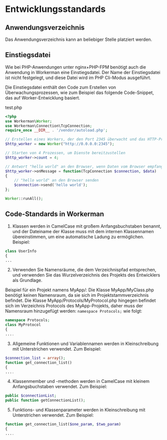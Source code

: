 # Entwicklungsstandards

## Anwendungsverzeichnis

Das Anwendungsverzeichnis kann an beliebiger Stelle platziert werden.

## Einstiegsdatei

Wie bei PHP-Anwendungen unter nginx+PHP-FPM benötigt auch die Anwendung in Workerman eine Einstiegsdatei. Der Name der Einstiegsdatei ist nicht festgelegt, und diese Datei wird im PHP Cli-Modus ausgeführt.

Die Einstiegsdatei enthält den Code zum Erstellen von Überwachungsprozessen, wie zum Beispiel das folgende Code-Snippet, das auf Worker-Entwicklung basiert.

test.php
```php
<?php
use Workerman\Worker;
use Workerman\Connection\TcpConnection;
require_once __DIR__ . '/vendor/autoload.php';

// Erstellen eines Workers, der den Port 2345 überwacht und das HTTP-Protokoll verwendet
$http_worker = new Worker("http://0.0.0.0:2345");

// Starten von 4 Prozessen, um Dienste bereitzustellen
$http_worker->count = 4;

// Antwort "hello world" an den Browser, wenn Daten vom Browser empfangen werden
$http_worker->onMessage = function(TcpConnection $connection, $data)
{
    // "hello world" an den Browser senden
    $connection->send('hello world');
};

Worker::runAll();

```


## Code-Standards in Workerman

1. Klassen werden in CamelCase mit großem Anfangsbuchstaben benannt, und der Dateiname der Klasse muss mit dem internen Klassennamen übereinstimmen, um eine automatische Ladung zu ermöglichen. Beispiel:
```php
class UserInfo
{
...
```

2. Verwenden Sie Namensräume, die dem Verzeichnispfad entsprechen, und verwenden Sie das Wurzelverzeichnis des Projekts des Entwicklers als Grundlage.

Beispiel für ein Projekt namens MyApp/: Die Klasse MyApp/MyClass.php benötigt keinen Namensraum, da sie sich im Projektstammverzeichnis befindet. Die Klasse MyApp/Protocols/MyProtocol.php hingegen befindet sich im Verzeichnis Protocols des MyApp-Projekts, daher muss der Namensraum hinzugefügt werden: ```namespace Protocols;``` wie folgt:
```php
namespace Protocols;
class MyProtocol
{
....
```

3. Allgemeine Funktionen und Variablennamen werden in Kleinschreibung mit Unterstrichen verwendet. Zum Beispiel:
```php
$connection_list = array();
function get_connection_list()
{
....
```

4. Klassenmember und -methoden werden in CamelCase mit kleinem Anfangsbuchstaben verwendet. Zum Beispiel:
```php
public $connectionList;
public function getConnectionList();
```

5. Funktions- und Klassenparameter werden in Kleinschreibung mit Unterstrichen verwendet. Zum Beispiel:
```php
function get_connection_list($one_param, $two_param)
{
....
```
